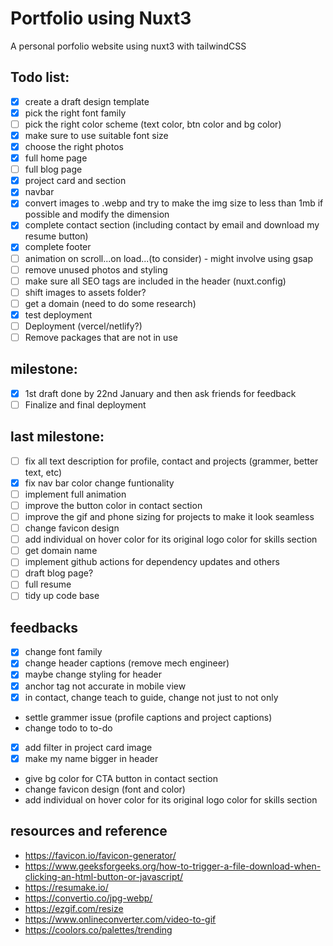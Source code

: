 # Portfolio using Nuxt3

A personal porfolio website using nuxt3 with tailwindCSS

## Todo list:
- [x] create a draft design template
- [x] pick the right font family
- [ ] pick the right color scheme (text color, btn color and bg color)
- [x] make sure to use suitable font size
- [x] choose the right photos
- [x] full home page
- [ ] full blog page
- [x] project card and section
- [x] navbar
- [x] convert images to .webp and try to make the img size to less than 1mb if possible and modify the dimension
- [x] complete contact section (including contact by email and download my resume button)
- [x] complete footer
- [ ] animation on scroll...on load...(to consider) - might involve using gsap
- [ ] remove unused photos and styling
- [ ] make sure all SEO tags are included in the header (nuxt.config)
- [ ] shift images to assets folder?
- [ ] get a domain (need to do some research)
- [x] test deployment
- [ ] Deployment (vercel/netlify?)
- [ ] Remove packages that are not in use

## milestone:
- [x] 1st draft done by 22nd January and then ask friends for feedback
- [ ] Finalize and final deployment

## last milestone:
- [ ] fix all text description for profile, contact and projects (grammer, better text, etc)
- [x] fix nav bar color change funtionality
- [ ] implement full animation
- [ ] improve the button color in contact section
- [ ] improve the gif and phone sizing for projects to make it look seamless
- [ ] change favicon design
- [ ] add individual on hover color for its original logo color for skills section
- [ ] get domain name
- [ ] implement github actions for dependency updates and others
- [ ] draft blog page?
- [ ] full resume
- [ ] tidy up code base

## feedbacks
- [x] change font family
- [x] change header captions (remove mech engineer)
- [x] maybe change styling for header
- [x] anchor tag not accurate in mobile view
- [x] in contact, change teach to guide, change not just to not only
- settle grammer issue (profile captions and project captions)
- change todo to to-do
- [x] add filter in project card image
- [x] make my name bigger in header
- give bg color for CTA button in contact section
- change favicon design (font and color)
- add individual on hover color for its original logo color for skills section

## resources and reference
- https://favicon.io/favicon-generator/
- https://www.geeksforgeeks.org/how-to-trigger-a-file-download-when-clicking-an-html-button-or-javascript/
- https://resumake.io/
- https://convertio.co/jpg-webp/
- https://ezgif.com/resize
- https://www.onlineconverter.com/video-to-gif
- https://coolors.co/palettes/trending
